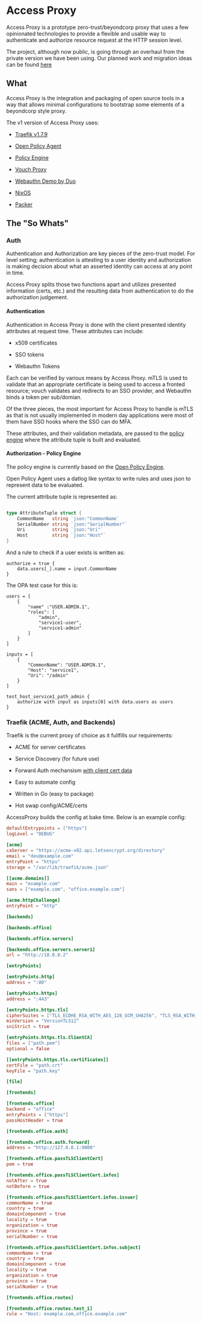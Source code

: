 # Access Proxy

Access Proxy is a prototype zero-trust/beyondcorp proxy that uses a few opinionated technologies to
 provide a flexible and usable way to authenticate and authorize resource request at the HTTP session
  level.

The project, although now public, is going through an overhaul from the private version we have been using. Our planned work and migration ideas can be found [here][plan]

## What
Access Proxy is the integration and packaging of open source tools in a way that allows minimal
 configurations to bootstrap some elements of a beyondcorp style proxy.

The v1 version of Access Proxy uses:

  - [Traefik v1.7.9](https://traefik.io/)

  - [Open Policy Agent](https://www.openpolicyagent.org/)

  - [Policy Engine](https://github.com/deptofdefense/policyengine)

  - [Vouch Proxy](https://github.com/vouch/vouch-proxy)

  - [Webauthn Demo by Duo](https://github.com/duo-labs/webauthn.io)

  - [NixOS](https://nixos.org/)

  - [Packer](https://www.packer.io/intro/)

## The "So Whats"


### Auth

Authentication and Authorization are key pieces of the zero-trust model. For level setting; authentication is attesting to a user identity and authorization is making decision about what an asserted identity can access at any point in time.

Access Proxy splits those two functions apart and utilizes presented information (certs, etc.) and the resulting data from authentication to do the authorization judgement.

#### Authentication

Authentication in Access Proxy is done with the client presented identity attributes at request time. 
These attributes can include:

  - x509 certificates

  - SSO tokens

  - Webauthn Tokens

Each can be verified by various means by Access Proxy. mTLS is used to validate that an appropriate certificate is being used to access a fronted resource; vouch validates and redirects to an SSO provider, and Webauthn binds a token per sub/domian. 

Of the three pieces, the most important for Access Proxy to handle is mTLS as that is not usually implemented in modern day applications were most of them have SSO hooks where the SSO can do MFA. 

These attributes, and their validation metadata, are passed to the [policy engine](https://github.com/deptofdefense/policyengine) where the attribute tuple is built and evaluated.

#### Authorization -  Policy Engine
The policy engine is currently based on the [Open Policy Engine](https://www.openpolicyagent.org/docs/).

Open Policy Agent uses a datlog like syntax to write rules and uses json to represent data to be evaluated. 

The current attribute tuple is represented as:

```go

type AttributeTuple struct {
	CommonName   string `json:"CommonName`
	SerialNumber string `json:"SerialNumber"`
	Uri          string `json:"Uri"`
	Host         string `json:"Host"`
}

```

And a rule to check if a user exists is written as:

```
authorize = true {
    data.users[_].name = input.CommonName
}
```

The OPA test case for this is:

```
users = [
    {
        "name" :"USER.ADMIN.1",
        "roles": [
            "admin",
            "service1-user",
            "service1-admin"
        ]
    }
]

inputs = [
    {
        "CommonName": "USER.ADMIN.1",
        "Host": "service1",
        "Uri": "/admin"
    }
]

test_host_service1_path_admin {
    authorize with input as inputs[0] with data.users as users 
}
```

### Traefik (ACME, Auth, and Backends)

Traefik is the current proxy of choice as it fullfills our requirements:

 - ACME for server certificates

 - Service Discovery (for future use)

 - Forward Auth mechansism [with client cert data](https://github.com/containous/traefik/pull/4557)

 - Easy to automate config

 - Written in Go (easy to package)

 - Hot swap config/ACME/certs

AccessProxy builds the config at bake time. Below is an example config:

```toml
defaultEntrypoints = ["https"]
logLevel = "DEBUG"

[acme]
caServer = "https://acme-v02.api.letsencrypt.org/directory"
email = "dev@example.com"
entryPoint = "https"
storage = "/var/lib/traefik/acme.json"

[[acme.domains]]
main = "example.com"
sans = ["example.com", "office.example.com"]

[acme.httpChallenge]
entryPoint = "http"

[backends]

[backends.office]

[backends.office.servers]

[backends.office.servers.server1]
url = "http://10.0.0.2"

[entryPoints]

[entryPoints.http]
address = ":80"

[entryPoints.https]
address = ":443"

[entryPoints.https.tls]
cipherSuites = ["TLS_ECDHE_RSA_WITH_AES_128_GCM_SHA256", "TLS_RSA_WITH_AES_256_GCM_SHA384"]
minVersion = "VersionTLS12"
sniStrict = true

[entryPoints.https.tls.ClientCA]
files = ["path.pem"]
optional = false

[[entryPoints.https.tls.certificates]]
certFile = "path.crt"
keyFile = "path.key"

[file]

[frontends]

[frontends.office]
backend = "office"
entryPoints = ["https"]
passHostHeader = true

[frontends.office.auth]

[frontends.office.auth.forward]
address = "http://127.0.0.1:9000"

[frontends.office.passTLSClientCert]
pem = true

[frontends.office.passTLSClientCert.infos]
notAfter = true
notBefore = true

[frontends.office.passTLSClientCert.infos.issuer]
commonName = true
country = true
domainComponent = true
locality = true
organization = true
province = true
serialNumber = true

[frontends.office.passTLSClientCert.infos.subject]
commonName = true
country = true
domainComponent = true
locality = true
organization = true
province = true
serialNumber = true

[frontends.office.routes]

[frontends.office.routes.test_1]
rule = "Host: example.com,office.example.com"
```


[plan]: https://github.com/deptofdefense/accessproxyredux/Plan_v2.md